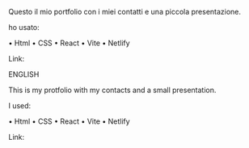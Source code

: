 Questo il mio portfolio con i miei contatti e una piccola presentazione.

ho usato:

•	Html
•	CSS
•	React
•	Vite 
•	Netlify

Link:


ENGLISH


This is my protfolio with my contacts and a small presentation.

I used:

•	Html
•	CSS
•	React
•	Vite 
•	Netlify

Link:
